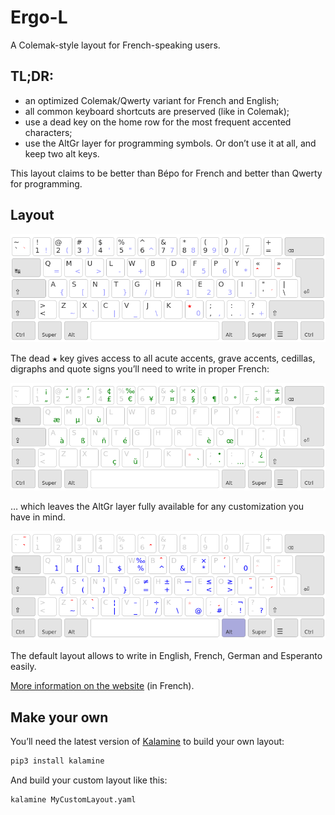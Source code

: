 Ergo-L
================================================================================

A Colemak-style layout for French-speaking users.


TL;DR:
--------------------------------------------------------------------------------

* an optimized Colemak/Qwerty variant for French and English;
* all common keyboard shortcuts are preserved (like in Colemak);
* use a dead key on the home row for the most frequent accented characters;
* use the AltGr layer for programming symbols. Or don’t use it at all, and keep two alt keys.

This layout claims to be better than Bépo for French and better than Qwerty for programming.


Layout
--------------------------------------------------------------------------------

![base layout](img/ergol.png)

The dead <kbd>★</kbd> key gives access to all acute accents, grave accents, cedillas, digraphs and quote signs you’ll need to write in proper French:

![dead key layout](img/ergol_1dk.png)

… which leaves the AltGr layer fully available for any customization you have in mind.

![altgr layout](img/ergol_altgr.png)

The default layout allows to write in English, French, German and Esperanto easily.

[More information on the website](https://ergol.org) (in French).


Make your own
--------------------------------------------------------------------------------

You’ll need the latest version of [Kalamine](https://github.com/fabi1cazenave/kalamine) to build your own layout:

```bash
pip3 install kalamine
```

And build your custom layout like this:

```bash
kalamine MyCustomLayout.yaml
```
